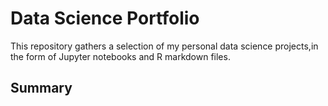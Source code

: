 # Data Science Portfolio

This repository gathers a selection of my personal data science projects,in the form of Jupyter notebooks and R markdown files.

## Summary


